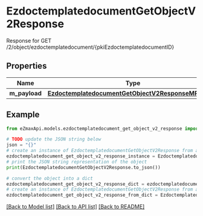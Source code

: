 # EzdoctemplatedocumentGetObjectV2Response

Response for GET /2/object/ezdoctemplatedocument/{pkiEzdoctemplatedocumentID}

## Properties

Name | Type | Description | Notes
------------ | ------------- | ------------- | -------------
**m_payload** | [**EzdoctemplatedocumentGetObjectV2ResponseMPayload**](EzdoctemplatedocumentGetObjectV2ResponseMPayload.md) |  | 

## Example

```python
from eZmaxApi.models.ezdoctemplatedocument_get_object_v2_response import EzdoctemplatedocumentGetObjectV2Response

# TODO update the JSON string below
json = "{}"
# create an instance of EzdoctemplatedocumentGetObjectV2Response from a JSON string
ezdoctemplatedocument_get_object_v2_response_instance = EzdoctemplatedocumentGetObjectV2Response.from_json(json)
# print the JSON string representation of the object
print(EzdoctemplatedocumentGetObjectV2Response.to_json())

# convert the object into a dict
ezdoctemplatedocument_get_object_v2_response_dict = ezdoctemplatedocument_get_object_v2_response_instance.to_dict()
# create an instance of EzdoctemplatedocumentGetObjectV2Response from a dict
ezdoctemplatedocument_get_object_v2_response_from_dict = EzdoctemplatedocumentGetObjectV2Response.from_dict(ezdoctemplatedocument_get_object_v2_response_dict)
```
[[Back to Model list]](../README.md#documentation-for-models) [[Back to API list]](../README.md#documentation-for-api-endpoints) [[Back to README]](../README.md)



